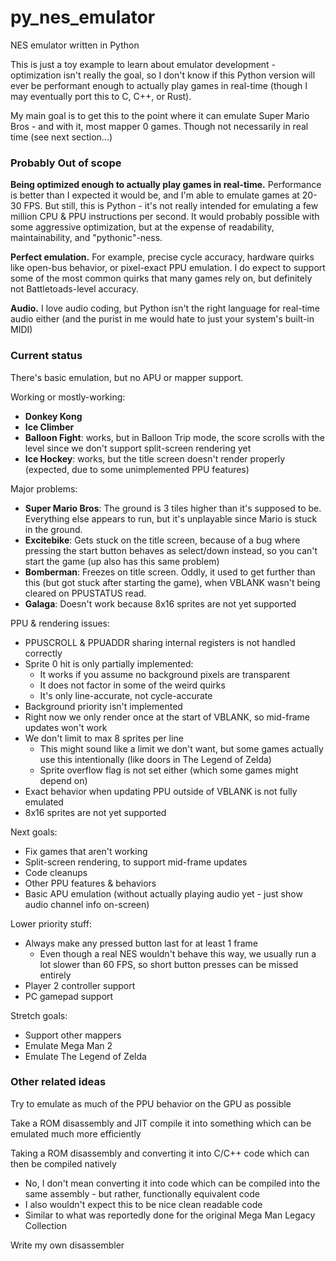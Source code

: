 # py_nes_emulator
NES emulator written in Python

This is just a toy example to learn about emulator development - optimization isn't really the goal, so I don't know if this Python version will ever be performant enough to actually play games in real-time (though I may eventually port this to C, C++, or Rust).

My main goal is to get this to the point where it can emulate Super Mario Bros - and with it, most mapper 0 games. Though not necessarily in real time (see next section...)

### Probably Out of scope

**Being optimized enough to actually play games in real-time.** Performance is better than I expected it would be, and I'm able to emulate games at 20-30 FPS. But still, this is Python - it's not really intended for emulating a few million CPU & PPU instructions per second. It would probably possible with some aggressive optimization, but at the expense of readability, maintainability, and "pythonic"-ness.

**Perfect emulation.** For example, precise cycle accuracy, hardware quirks like open-bus behavior, or pixel-exact PPU emulation. I do expect to support some of the most common quirks that many games rely on, but definitely not Battletoads-level accuracy.

**Audio.** I love audio coding, but Python isn't the right language for real-time audio either (and the purist in me would hate to just your system's built-in MIDI)

### Current status

There's basic emulation, but no APU or mapper support.

Working or mostly-working:

- **Donkey Kong**
- **Ice Climber**
- **Balloon Fight**: works, but in Balloon Trip mode, the score scrolls with the level since we don't support split-screen rendering yet
- **Ice Hockey**: works, but the title screen doesn't render properly (expected, due to some unimplemented PPU features)

Major problems:

- **Super Mario Bros**: The ground is 3 tiles higher than it's supposed to be. Everything else appears to run, but it's unplayable since Mario is stuck in the ground.
- **Excitebike**: Gets stuck on the title screen, because of a bug where pressing the start button behaves as select/down instead, so you can't start the game (up also has this same problem)
- **Bomberman**: Freezes on title screen. Oddly, it used to get further than this (but got stuck after starting the game), when VBLANK wasn't being cleared on PPUSTATUS read.
- **Galaga**: Doesn't work because 8x16 sprites are not yet supported

PPU & rendering issues:

- PPUSCROLL & PPUADDR sharing internal registers is not handled correctly
- Sprite 0 hit is only partially implemented:
	- It works if you assume no background pixels are transparent
	- It does not factor in some of the weird quirks
	- It's only line-accurate, not cycle-accurate
- Background priority isn't implemented
- Right now we only render once at the start of VBLANK, so mid-frame updates won't work
- We don't limit to max 8 sprites per line
	- This might sound like a limit we don't want, but some games actually use this intentionally (like doors in The Legend of Zelda)
	- Sprite overflow flag is not set either (which some games might depend on)
- Exact behavior when updating PPU outside of VBLANK is not fully emulated
- 8x16 sprites are not yet supported

Next goals:

- Fix games that aren't working
- Split-screen rendering, to support mid-frame updates
- Code cleanups
- Other PPU features & behaviors
- Basic APU emulation (without actually playing audio yet - just show audio channel info on-screen)

Lower priority stuff:

- Always make any pressed button last for at least 1 frame
	- Even though a real NES wouldn't behave this way, we usually run a lot slower than 60 FPS, so short button presses can be missed entirely
- Player 2 controller support
- PC gamepad support

Stretch goals:

- Support other mappers
- Emulate Mega Man 2
- Emulate The Legend of Zelda

### Other related ideas

Try to emulate as much of the PPU behavior on the GPU as possible

Take a ROM disassembly and JIT compile it into something which can be emulated much more efficiently

Taking a ROM disassembly and converting it into C/C++ code which can then be compiled natively

- No, I don't mean converting it into code which can be compiled into the same assembly - but rather, functionally equivalent code
- I also wouldn't expect this to be nice clean readable code
- Similar to what was reportedly done for the original Mega Man Legacy Collection

Write my own disassembler
